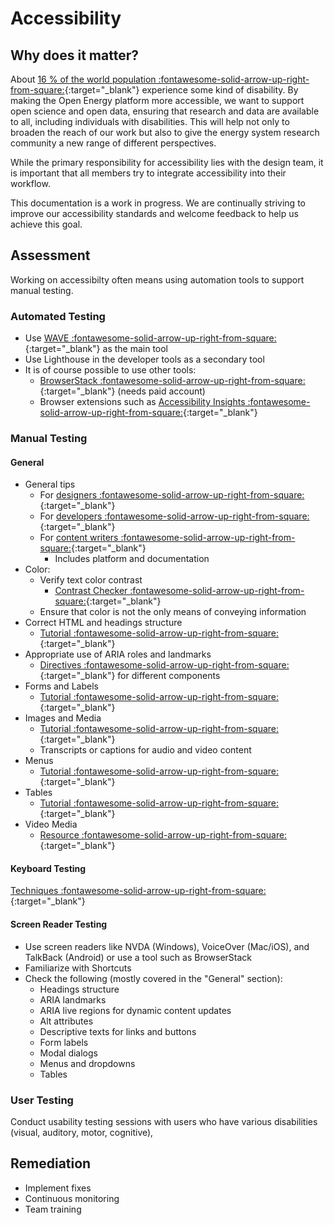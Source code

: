 <!--
SPDX-FileCopyrightText: 2025 Bryan Lancien <https://github.com/bmlancien> © Reiner Lemoine Institut

SPDX-License-Identifier: CC0-1.0
-->

# Accessibility

## Why does it matter?

About [16 % of the world population :fontawesome-solid-arrow-up-right-from-square:](https://www.who.int/news-room/fact-sheets/detail/disability-and-health#:~:text=Key%20facts,1%20in%206%20of%20us.){:target="_blank"} experience some kind of disability. By making the Open Energy platform more accessible, we want to support open science and open data, ensuring that research and data are available to all, including individuals with disabilities. This will help not only to broaden the reach of our work but also to give the energy system research community a new range of different perspectives.

While the primary responsibility for accessibility lies with the design team, it is important that all members try to integrate accessibility into their workflow.

This documentation is a work in progress. We are continually striving to improve our accessibility standards and welcome feedback to help us achieve this goal.

## Assessment

Working on accessibilty often means using automation tools to support manual testing.

### Automated Testing

- Use [WAVE :fontawesome-solid-arrow-up-right-from-square:](https://wave.webaim.org/){:target="_blank"} as the main tool
- Use Lighthouse in the developer tools as a secondary tool
- It is of course possible to use other tools:
    - [BrowserStack :fontawesome-solid-arrow-up-right-from-square:](https://www.browserstack.com/accessibility-testing){:target="_blank"} (needs paid account)
    - Browser extensions such as [Accessibility Insights :fontawesome-solid-arrow-up-right-from-square:](https://accessibilityinsights.io/docs/web/getstarted/assessment/){:target="_blank"}

### Manual Testing

#### General

- General tips
    - For [designers :fontawesome-solid-arrow-up-right-from-square:](https://www.w3.org/WAI/tips/designing/){:target="_blank"}
    - For [developers :fontawesome-solid-arrow-up-right-from-square:](https://www.w3.org/WAI/tips/developing/){:target="_blank"}
    - For [content writers :fontawesome-solid-arrow-up-right-from-square:](https://www.w3.org/WAI/tips/writing/){:target="_blank"}
        - Includes platform and documentation
- Color:
    - Verify text color contrast
        - [Contrast Checker :fontawesome-solid-arrow-up-right-from-square:](https://webaim.org/resources/contrastchecker/){:target="_blank"}
    - Ensure that color is not the only means of conveying information
- Correct HTML and headings structure
    - [Tutorial :fontawesome-solid-arrow-up-right-from-square:](https://www.w3.org/WAI/tutorials/page-structure/){:target="_blank"}
- Appropriate use of ARIA roles and landmarks
    - [Directives :fontawesome-solid-arrow-up-right-from-square:](https://www.w3.org/WAI/ARIA/apg/patterns/){:target="_blank"} for different components
- Forms and Labels
    - [Tutorial :fontawesome-solid-arrow-up-right-from-square:](https://www.w3.org/WAI/tutorials/forms/){:target="_blank"}
- Images and Media
    - [Tutorial :fontawesome-solid-arrow-up-right-from-square:](https://www.w3.org/WAI/tutorials/images/){:target="_blank"}
    - Transcripts or captions for audio and video content
- Menus
    - [Tutorial :fontawesome-solid-arrow-up-right-from-square:](https://www.w3.org/WAI/tutorials/menus/){:target="_blank"}
- Tables
    - [Tutorial :fontawesome-solid-arrow-up-right-from-square:](https://www.w3.org/WAI/tutorials/tables/){:target="_blank"}
- Video Media
    - [Resource :fontawesome-solid-arrow-up-right-from-square:](https://www.w3.org/WAI/media/av/){:target="_blank"}

#### Keyboard Testing

[Techniques :fontawesome-solid-arrow-up-right-from-square:](https://webaim.org/techniques/keyboard/){:target="_blank"}

#### Screen Reader Testing

- Use screen readers like NVDA (Windows), VoiceOver (Mac/iOS), and TalkBack (Android) or use a tool such as BrowserStack
- Familiarize with Shortcuts
- Check the following (mostly covered in the "General" section):
    - Headings structure
    - ARIA landmarks
    - ARIA live regions for dynamic content updates
    - Alt attributes
    - Descriptive texts for links and buttons
    - Form labels
    - Modal dialogs
    - Menus and dropdowns
    - Tables

### User Testing

Conduct usability testing sessions with users who have various disabilities (visual, auditory, motor, cognitive)‚

## Remediation

- Implement fixes
- Continuous monitoring
- Team training
